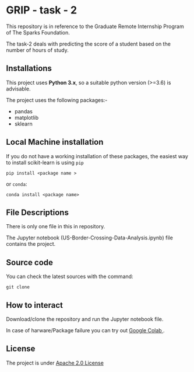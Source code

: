 # GRIP - task - 2 #

This repository is in reference to the Graduate Remote Internship Program of The Sparks Foundation.

The task-2 deals with predicting the score of a student based on the number of hours of study.

## Installations ## 

This project uses **Python 3.x**, so a suitable python version (>=3.6) is advisable.

The project uses the following packages:- 
<ul>
  <li> pandas </li>
  <li> matplotlib </li>
  <li> sklearn </li>
</ul>

## Local Machine installation ##
If you do not have a working installation of these packages, the easiest way to install scikit-learn is using `pip`

`pip install <package name >`

or `conda`:

`conda install <package name>`


##  File Descriptions ##

There is only one file in this in repository.

The Jupyter notebook (US-Border-Crossing-Data-Analysis.ipynb) file contains the project.

## Source code ## 

You can check the latest sources with the command:

`git clone `

## How to interact ##

Download/clone the repository and run the Jupyter notebook file.

In case of harware/Package failure you can try out <a href= "colab.research.google.com"> Google Colab </a>.


## License ##

The project is under <a href="http://www.apache.org/licenses/LICENSE-2.0" > Apache 2.0 License </a> 
